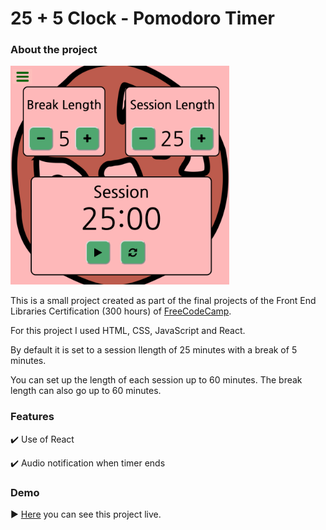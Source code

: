 # 25 + 5 Clock - Pomodoro Timer

### About the project

<img src="https://github.com/tomasproanop/pomodoro/blob/main/pomodoro.jpeg" width="350" height="350">

This is a small project created as part of the final projects of the Front End Libraries Certification (300 hours) of [FreeCodeCamp](https://www.freecodecamp.org/learn). 

For this project I used HTML, CSS, JavaScript and React. 

By default it is set to a session llength of 25 minutes with a break of 5 minutes. 

You can set up the length of each session up to 60 minutes. The break length can also go up to 60 minutes.  

### Features

✔️  Use of React 

✔️  Audio notification when timer ends

### Demo

▶️ [Here](https://codepen.io/tomasproano/full/YzQLdwb) you can see this project live.
